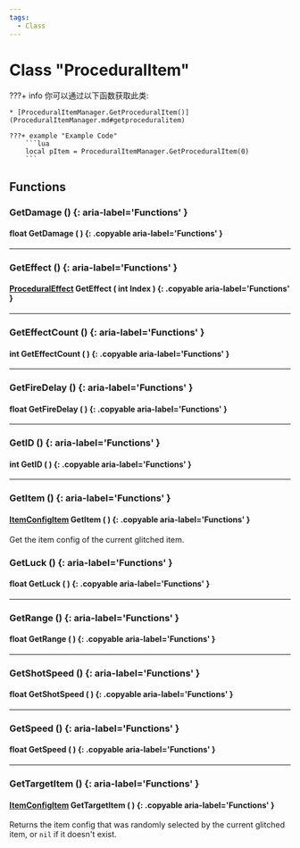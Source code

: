 ```yaml
---
tags:
  - Class
---
```

# Class "ProceduralItem"

???+ info
    你可以通过以下函数获取此类:

    * [ProceduralItemManager.GetProceduralItem()](ProceduralItemManager.md#getproceduralitem)

    ???+ example "Example Code"
        ```lua
        local pItem = ProceduralItemManager.GetProceduralItem(0)
        ```

## Functions
### GetDamage () {: aria-label='Functions' }
#### float GetDamage ( ) {: .copyable aria-label='Functions' }

___
### GetEffect () {: aria-label='Functions' }
#### [ProceduralEffect](ProceduralEffect.md) GetEffect ( int Index ) {: .copyable aria-label='Functions' }

___
### GetEffectCount () {: aria-label='Functions' }
#### int GetEffectCount ( ) {: .copyable aria-label='Functions' }

___
### GetFireDelay () {: aria-label='Functions' }
#### float GetFireDelay ( ) {: .copyable aria-label='Functions' }

___
### GetID () {: aria-label='Functions' }
#### int GetID ( ) {: .copyable aria-label='Functions' }

___
### GetItem () {: aria-label='Functions' }
#### [ItemConfigItem](ItemConfig_Item.md) GetItem ( ) {: .copyable aria-label='Functions' }
Get the item config of the current glitched item.

### GetLuck () {: aria-label='Functions' }
#### float GetLuck ( ) {: .copyable aria-label='Functions' }

___
### GetRange () {: aria-label='Functions' }
#### float GetRange ( ) {: .copyable aria-label='Functions' }

___
### GetShotSpeed () {: aria-label='Functions' }
#### float GetShotSpeed ( ) {: .copyable aria-label='Functions' }

___
### GetSpeed () {: aria-label='Functions' }
#### float GetSpeed ( ) {: .copyable aria-label='Functions' }

___
### GetTargetItem () {: aria-label='Functions' }
#### [ItemConfigItem](ItemConfig_Item.md) GetTargetItem ( ) {: .copyable aria-label='Functions' }
Returns the item config that was randomly selected by the current glitched item, or `nil` if it doesn't exist.

